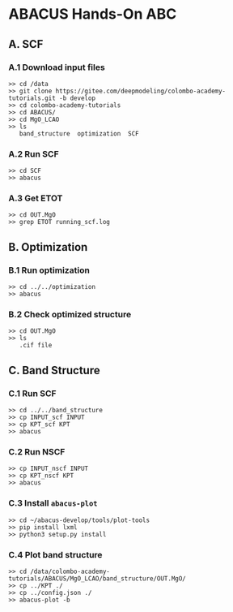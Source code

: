 # ABACUS Hands-On ABC

## A. SCF

### A.1 Download input files
```
>> cd /data
>> git clone https://gitee.com/deepmodeling/colombo-academy-tutorials.git -b develop
>> cd colombo-academy-tutorials
>> cd ABACUS/
>> cd MgO_LCAO
>> ls
   band_structure  optimization  SCF
```

### A.2 Run SCF
```
>> cd SCF
>> abacus
```

### A.3 Get ETOT
```
>> cd OUT.MgO
>> grep ETOT running_scf.log
```

## B. Optimization

### B.1 Run optimization
```
>> cd ../../optimization
>> abacus
```

### B.2 Check optimized structure
```
>> cd OUT.MgO
>> ls
   .cif file
```

## C. Band Structure

### C.1 Run SCF
```
>> cd ../../band_structure
>> cp INPUT_scf INPUT
>> cp KPT_scf KPT
>> abacus
```

### C.2 Run NSCF
```
>> cp INPUT_nscf INPUT
>> cp KPT_nscf KPT
>> abacus
```

### C.3 Install `abacus-plot`
```
>> cd ~/abacus-develop/tools/plot-tools
>> pip install lxml
>> python3 setup.py install
```

### C.4 Plot band structure
```
>> cd /data/colombo-academy-tutorials/ABACUS/MgO_LCAO/band_structure/OUT.MgO/
>> cp ../KPT ./
>> cp ../config.json ./
>> abacus-plot -b
```
